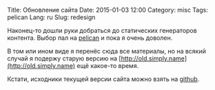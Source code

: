Title: Обновление сайта
Date: 2015-01-03 12:00
Category: misc
Tags: pelican
Lang: ru
Slug: redesign

Наконец-то дошли руки добраться до статических генераторов контента. Выбор пал
на [pelican](https://github.com/getpelican/pelican) и пока я очень доволен.

В том или ином виде я перенёс сюда все материалы, но на всякий случай я подержу
старую версию на [http://old.simply.name](http://old.simply.name) ещё какое-то
время.

Кстати, исходники текущей версии сайта можно взять на
[github](https://github.com/man-brain/simply.name).
